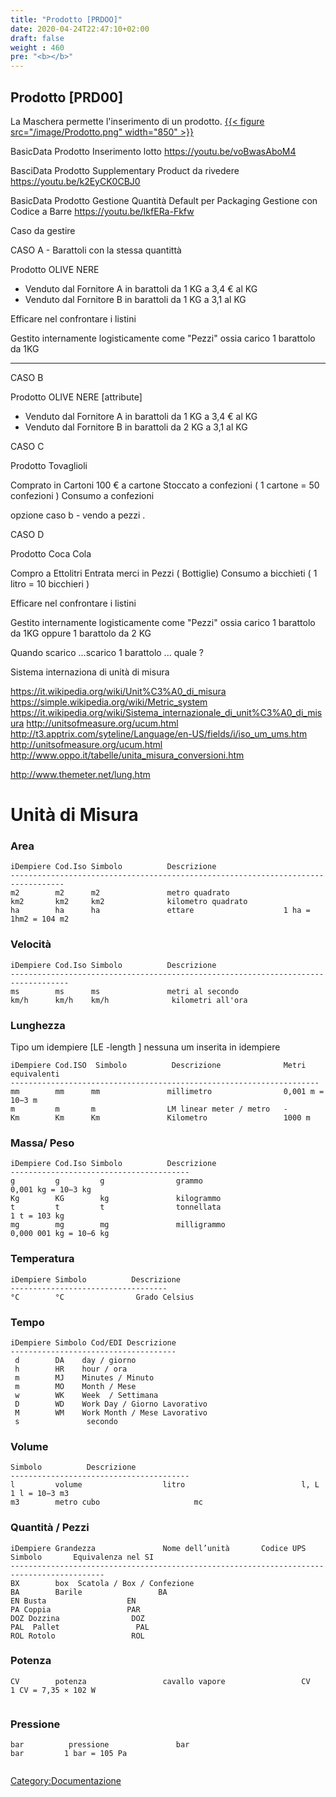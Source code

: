 ```yaml
---
title: "Prodotto [PRDOO]"
date: 2020-04-24T22:47:10+02:00
draft: false
weight : 460
pre: "<b></b>"
---
```


## Prodotto [PRD00]
La Maschera permette l'inserimento di un prodotto.
[{{< figure src="/image/Prodotto.png"  width="850"  >}}](/image/Prodotto.png)

BasicData Prodotto Inserimento lotto  https://youtu.be/voBwasAboM4

BasciData Prodotto Supplementary Product da rivedere https://youtu.be/k2EyCK0CBJ0

BasicData Prodotto Gestione Quantità Default per Packaging   Gestione con Codice a Barre https://youtu.be/IkfERa-Fkfw

Caso da gestire

CASO A - Barattoli con la stessa quantittà

Prodotto OLIVE NERE 

* Venduto dal Fornitore A in barattoli da 1 KG  a 3,4 € al KG 
* Venduto dal Fornitore B in barattoli da 1 KG  a 3,1 al KG

Efficare nel confrontare i listini 

Gestito internamente logisticamente come "Pezzi" 
 ossia carico 1 barattolo da 1KG 

----

CASO B

Prodotto OLIVE NERE  [attribute]

* Venduto dal Fornitore A in barattoli da 1 KG  a 3,4 € al KG 
* Venduto dal Fornitore B in barattoli da 2 KG a 3,1 al KG



CASO C 

Prodotto Tovaglioli 

Comprato in Cartoni  100 € a cartone 
Stoccato a confezioni   ( 1 cartone = 50 confezioni ) 
Consumo a confezioni

opzione caso b  - vendo a pezzi .

CASO D

Prodotto Coca Cola

Compro a Ettolitri
Entrata merci in Pezzi ( Bottiglie)
Consumo a bicchieti ( 1 litro = 10 bicchieri )


Efficare nel confrontare i listini 

Gestito internamente logisticamente come "Pezzi" 
 ossia carico 1 barattolo da 1KG 
 oppure 1 barattolo da 2 KG

Quando scarico ...scarico 1 barattolo ... quale ?

Sistema internaziona di unità di misura

<https://it.wikipedia.org/wiki/Unit%C3%A0_di_misura>
<https://simple.wikipedia.org/wiki/Metric_system>
<https://it.wikipedia.org/wiki/Sistema_internazionale_di_unit%C3%A0_di_misura>
<http://unitsofmeasure.org/ucum.html>
<http://t3.apptrix.com/syteline/Language/en-US/fields/i/iso_um_ums.htm>
<http://unitsofmeasure.org/ucum.html>
<http://www.oppo.it/tabelle/unita_misura_conversioni.htm>

<http://www.themeter.net/lung.htm>

Unità di Misura
===============

### Area

`iDempiere Cod.Iso Simbolo          Descrizione`  
`----------------------------------------------------------------------------------`  
`m2        m2      m2               metro quadrato`  
`km2       km2     km2              kilometro quadrato   `  
`ha        ha      ha               ettare                    1 ha = 1hm2 = 104 m2`

### Velocità

`iDempiere Cod.Iso Simbolo          Descrizione`  
`-----------------------------------------------------------------------------------`  
`ms        ms      ms               metri al secondo`  
`km/h      km/h    km/h              kilometri all'ora`

### Lunghezza

Tipo um idempiere \[LE -length \] nessuna um inserita in idempiere

`iDempiere Cod.ISO  Simbolo          Descrizione              Metri equivalenti`  
`---------------------------------------------------------------------`  
`mm        mm      mm               millimetro                0,001 m = 10−3 m`  
`m         m       m                LM linear meter / metro   -`  
`Km        Km      Km               Kilometro                 1000 m`

### Massa/ Peso

`iDempiere Cod.Iso Simbolo          Descrizione`  
`----------------------------------------`  
`g         g         g                grammo                                         0,001 kg = 10−3 kg`  
`Kg        KG        kg               kilogrammo`  
`t         t         t                tonnellata                                   1 t = 103 kg`  
`mg        mg        mg               milligrammo                                  0,000 001 kg = 10−6 kg`

### Temperatura

`iDempiere Simbolo          Descrizione`  
`-----------------------------------`  
`°C        °C                Grado Celsius`

### Tempo

`iDempiere Simbolo Cod/EDI Descrizione`  
`-------------------------------------`  
` d        DA    day / giorno`  
` h        HR    hour / ora`  
` m        MJ    Minutes / Minuto`  
` m        MO    Month / Mese`  
` w        WK    Week  / Settimana`  
` D        WD    Work Day / Giorno Lavorativo`  
` M        WM    Work Month / Mese Lavorativo`  
` s               secondo`

### Volume

`Simbolo          Descrizione`  
`----------------------------------------`  
`l         volume                  litro                          l, L        1 l = 10−3 m3`  
`m3        metro cubo                     mc`

### Quantità / Pezzi

`iDempiere Grandezza               Nome dell’unità       Codice UPS        Simbolo       Equivalenza nel SI`  
`-------------------------------------------------------------------------------------------`  
`BX        box  Scatola / Box / Confezione`  
`BA        Barile                 BA`  
`EN Busta                  EN`  
`PA Coppia                 PAR`  
`DOZ Dozzina                DOZ`  
`PAL  Pallet                 PAL`  
`ROL Rotolo                 ROL`

### Potenza

`CV        potenza                 cavallo vapore                 CV          1 CV = 7,35 × 102 W`  
`                                 `

### Pressione

`bar          pressione               bar                            bar         1 bar = 105 Pa`  
`                                 `

[Category:Documentazione]

[Category:Documentazione]: Category:Documentazione "wikilink"


